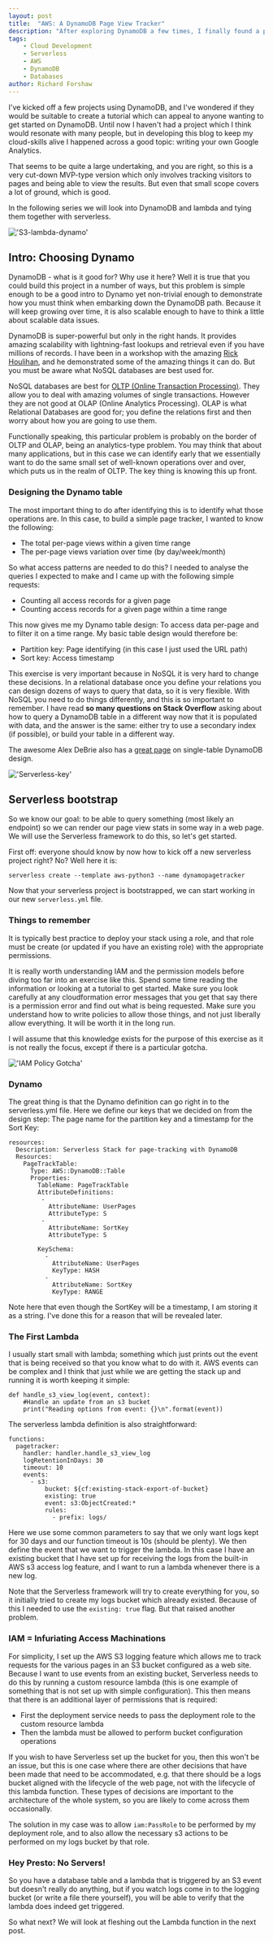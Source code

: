 ```yaml
---
layout: post
title:  "AWS: A DynamoDB Page View Tracker"
description: "After exploring DynamoDB a few times, I finally found a project which was broad enough to touch most aspects of DynamoDB but simple enough to be turned into a tutorial. So here it is. (Part 1 of 3)"
tags:
    - Cloud Development
    - Serverless
    - AWS
    - DynamoDB
    - Databases
author: Richard Forshaw
---
```


I've kicked off a few projects using DynamoDB, and I've wondered if they would be suitable to create a tutorial which can appeal to anyone wanting to get started on DynamoDB. Until now I haven't had a project which I think would resonate with many people, but in developing this blog to keep my cloud-skills alive I happened across a good topic: writing your own Google Analytics.

That seems to be quite a large undertaking, and you are right, so this is a very cut-down MVP-type version which only involves tracking visitors to pages and being able to view the results. But even that small scope covers a lot of ground, which is good.

In the following series we will look into DynamoDB and lambda and tying them together with serverless.

!['S3-lambda-dynamo'](images/s3-lambda-dynamodb.png)

## Intro: Choosing Dynamo

DynamoDB - what is it good for? Why use it here? Well it is true that you could build this project in a number of ways, but this problem is simple enough to be a good intro to Dynamo yet non-trivial enough to demonstrate how you must think when embarking down the DynamoDB path. Because it will keep growing over time, it is also scalable enough to have to think a little about scalable data issues.

DynamoDB is super-powerful but only in the right hands. It provides amazing scalability with lightning-fast lookups and retrieval even if you have millions of records. I have been in a workshop with the amazing [Rick Houlihan](https://twitter.com/houlihan_rick), and he demonstrated some of the amazing things it can do. But you must be aware what NoSQL databases are best used for.

NoSQL databases are best for [OLTP (Online Transaction Processing)](https://www.ibm.com/cloud/blog/olap-vs-oltp). They allow you to deal with amazing volumes of single transactions. However they are not good at OLAP (Online Analytics Processing). OLAP is what Relational Databases are good for; you define the relations first and then worry about how you are going to use them.

Functionally speaking, this particular problem is probably on the border of OLTP and OLAP, being an analytics-type problem. You may think that about many applications, but in this case we can identify early that we essentially want to do the same small set of well-known operations over and over, which puts us in the realm of OLTP. The key thing is knowing this up front.

### Designing the Dynamo table

The most important thing to do after identifying this is to identify what those operations are. In this case, to build a simple page tracker, I wanted to know the following:

 - The total per-page views within a given time range
 - The per-page views variation over time (by day/week/month)

So what access patterns are needed to do this? I needed to analyse the queries I expected to make and I came up with the following simple requests:

 - Counting all access records for a given page
 - Counting access records for a given page within a time range

This now gives me my Dynamo table design: To access data per-page and to filter it on a time range. My basic table design would therefore be:

 - Partition key: Page identifying (in this case I just used the URL path)
 - Sort key: Access timestamp

This exercise is very important because in NoSQL it is very hard to change these decisions. In a relational database once you define your relations you can design dozens of ways to query that data, so it is very flexible. With NoSQL you need to do things differently, and this is so important to remember. I have read **so many questions on Stack Overflow** asking about how to query a DynamoDB table in a different way now that it is populated with data, and the answer is the same: either try to use a secondary index (if possible), or build your table in a different way.

The awesome Alex DeBrie also has a [great page](https://www.alexdebrie.com/posts/dynamodb-single-table/) on single-table DynamoDB design.

!['Serverless-key'](images/serverless-key.png)

## Serverless bootstrap

So we know our goal: to be able to query something (most likely an endpoint) so we can render our page view stats in some way in a web page. We will use the Serverless framework to do this, so let's get started.

First off: everyone should know by now how to kick off a new serverless project right? No? Well here it is:

```
serverless create --template aws-python3 --name dynamopagetracker
```

Now that your serverless project is bootstrapped, we can start working in our new `serverless.yml` file.

### Things to remember

It is typically best practice to deploy your stack using a role, and that role must be create (or updated if you have an existing role) with the appropriate permissions.

It is really worth understanding IAM and the permission models before diving too far into an exercise like this. Spend some time reading the information or looking at a tutorial to get started. Make sure you look carefully at any cloudformation error messages that you get that say there is a permission error and find out what is being requested. Make sure you understand how to write policies to allow those things, and not just liberally allow everything. It will be worth it in the long run.

I will assume that this knowledge exists for the purpose of this exercise as it is not really the focus, except if there is a particular gotcha.

!['IAM Policy Gotcha'](images/IAMPolicyBrain.jpg)

### Dynamo

The great thing is that the Dynamo definition can go right in to the serverless.yml file. Here we define our keys that we decided on from the design step: The page name for the partition key and a timestamp for the Sort Key:

```
resources:
  Description: Serverless Stack for page-tracking with DynamoDB
  Resources:
    PageTrackTable:
      Type: AWS::DynamoDB::Table
      Properties:
        TableName: PageTrackTable
        AttributeDefinitions:
         -
           AttributeName: UserPages
           AttributeType: S
         -
           AttributeName: SortKey
           AttributeType: S

        KeySchema:
          -
            AttributeName: UserPages
            KeyType: HASH
          -
            AttributeName: SortKey
            KeyType: RANGE
```

Note here that even though the SortKey will be a timestamp, I am storing it as a string. I've done this for a reason that will be revealed later.

### The First Lambda

I usually start small with lambda; something which just prints out the event that is being received so that you know what to do with it. AWS events can be complex and I think that just while we are getting the stack up and running it is worth keeping it simple:

```
def handle_s3_view_log(event, context):
    #Handle an update from an s3 bucket
    print("Reading options from event: {}\n".format(event))
```

The serverless lambda definition is also straightforward:

```
functions:
  pagetracker:
    handler: handler.handle_s3_view_log
    logRetentionInDays: 30
    timeout: 10
    events:
      - s3:
          bucket: ${cf:existing-stack-export-of-bucket}
          existing: true
          event: s3:ObjectCreated:*
          rules:
            - prefix: logs/
```

Here we use some common parameters to say that we only want logs kept for 30 days and our function timeout is 10s (should be plenty). We then define the event that we want to trigger the lambda. In this case I have an existing bucket that I have set up for receiving the logs from the built-in AWS s3 access log feature, and I want to run a lambda whenever there is a new log.

Note that the Serverless framework will try to create everything for you, so it initially tried to create my logs bucket which already existed. Because of this I needed to use the `existing: true` flag. But that raised another problem.

### IAM = Infuriating Access Machinations

For simplicity, I set up the AWS S3 logging feature which allows me to track requests for the various pages in an S3 bucket configured as a web site. Because I want to use events from an existing bucket, Serverless needs to do this by running a custom resource lambda (this is one example of something that is not set up with simple configuration). This then means that there is an additional layer of permissions that is required:

 - First the deployment service needs to pass the deployment role to the custom resource lambda
 - Then the lambda must be allowed to perform bucket configuration operations

If you wish to have Serverless set up the bucket for you, then this won't be an issue, but this is one case where there are other decisions that have been made that need to be accommodated, e.g. that there should be a logs bucket aligned with the lifecycle of the web page, not with the lifecycle of this lambda function. These types of decisions are important to the architecture of the whole system, so you are likely to come across them occasionally.

The solution in my case was to allow `iam:PassRole` to be performed by my deployment role, and to also allow the necessary s3 actions to be performed on my logs bucket by that role.

### Hey Presto: No Servers!

So you have a database table and a lambda that is triggered by an S3 event but doesn't really do anything, but if you watch logs come in to the logging bucket (or write a file there yourself), you will be able to verify that the lambda does indeed get triggered.

So what next? We will look at fleshing out the Lambda function in the next post.

